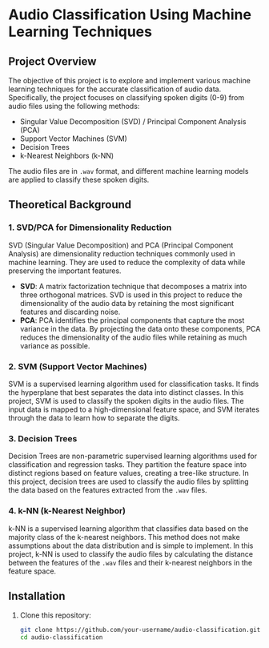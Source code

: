 # Audio Classification Using Machine Learning Techniques

## Project Overview
The objective of this project is to explore and implement various machine learning techniques for the accurate classification of audio data. Specifically, the project focuses on classifying spoken digits (0-9) from audio files using the following methods:

- Singular Value Decomposition (SVD) / Principal Component Analysis (PCA)
- Support Vector Machines (SVM)
- Decision Trees
- k-Nearest Neighbors (k-NN)

The audio files are in `.wav` format, and different machine learning models are applied to classify these spoken digits.

## Theoretical Background

### 1. SVD/PCA for Dimensionality Reduction
SVD (Singular Value Decomposition) and PCA (Principal Component Analysis) are dimensionality reduction techniques commonly used in machine learning. They are used to reduce the complexity of data while preserving the important features.

- **SVD**: A matrix factorization technique that decomposes a matrix into three orthogonal matrices. SVD is used in this project to reduce the dimensionality of the audio data by retaining the most significant features and discarding noise.
- **PCA**: PCA identifies the principal components that capture the most variance in the data. By projecting the data onto these components, PCA reduces the dimensionality of the audio files while retaining as much variance as possible.

### 2. SVM (Support Vector Machines)
SVM is a supervised learning algorithm used for classification tasks. It finds the hyperplane that best separates the data into distinct classes. In this project, SVM is used to classify the spoken digits in the audio files. The input data is mapped to a high-dimensional feature space, and SVM iterates through the data to learn how to separate the digits.

### 3. Decision Trees
Decision Trees are non-parametric supervised learning algorithms used for classification and regression tasks. They partition the feature space into distinct regions based on feature values, creating a tree-like structure. In this project, decision trees are used to classify the audio files by splitting the data based on the features extracted from the `.wav` files.

### 4. k-NN (k-Nearest Neighbor)
k-NN is a supervised learning algorithm that classifies data based on the majority class of the k-nearest neighbors. This method does not make assumptions about the data distribution and is simple to implement. In this project, k-NN is used to classify the audio files by calculating the distance between the features of the `.wav` files and their k-nearest neighbors in the feature space.

## Installation

1. Clone this repository:

   ```bash
   git clone https://github.com/your-username/audio-classification.git
   cd audio-classification
